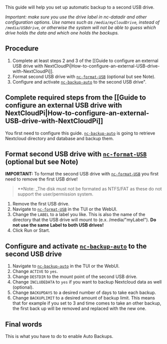 [nc-format-USB]: https://github.com/nextcloud/nextcloudpi/wiki/Configuration-Reference#nc-format-usb
[nc-backup-auto]: https://github.com/nextcloud/nextcloudpi/wiki/Configuration-Reference#nc-backup-auto


This guide will help you set up automatic backup to a second USB drive.

_Important: make sure you use the drive label in nc-datadir and other configuration options. Use names such as `/media/myCloudDrive`, instead of `/media/USBdrive`, or otherwise the system will not be able to guess which drive holds the data and which one holds the backups._

## Procedure
1. Complete at least steps 2 and 3 of the [[Guide to configure an external USB drive with NextCloudPi|How-to-configure-an-external-USB-drive-with-NextCloudPi]].
2. Format second USB drive with [`nc-format-USB`][nc-format-USB] (optional but see Note).
3. Configure and activate [`nc-backup-auto`][nc-backup-auto] to the second USB drive".

## Complete required steps from the [[Guide to configure an external USB drive with NextCloudPi|How-to-configure-an-external-USB-drive-with-NextCloudPi]]

You first need to configure this guide. [`nc-backup-auto`][nc-backup-auto] is going to retrieve Nextcloud directory and database and backup them.

## Format second USB drive with [`nc-format-USB`][nc-format-USB] (optional but see Note)

**IMPORTANT:** To format the second USB drive with [`nc-format-USB`][nc-format-USB] you first need to remove the first USB drive!

> **Note: _The disk must not be formated as NTFS/FAT as these do not support the user/permission system.

1. Remove the first USB drive.
2. Navigate to [`nc-format-USB`][nc-format-USB] in the TUI or the WebUI.
3. Change the `LABEL` to a label you like. This is also the name of the directory that the USB drive will mount to (e.x. /media/"myLabel"). **Do not use the same Label to both USB drives!**
4. Click Run or Start.

## Configure and activate [`nc-backup-auto`][nc-backup-auto] to the second USB drive

1. Navigate to [`nc-backup-auto`][nc-backup-auto] in the TUI or the WebUI.
2. Change `ACTIVE` to `yes`.
3. Change `DESTDIR` to the mount point of the second USB drive.
4. Change `INCLUDEDATA` to `yes` if you want to backup Nextcloud data as well (optional).
5. Change `BACKUPDAYS` to a desired number of days to take each backup.
6. Change `BACKUPLIMIT` to a desired amount of backup limit. This means that for example if you set to 3 and time comes to take an other backup, the first back up will be removed and replaced with the new one.

## Final words

This is what you have to do to enable Auto Backups.
